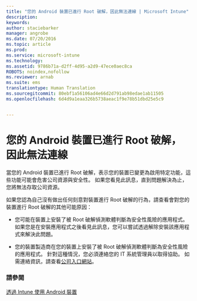 ```yaml
---
title: "您的 Android 裝置已進行 Root 破解，因此無法連線 | Microsoft Intune"
description: 
keywords: 
author: staciebarker
manager: angrobe
ms.date: 07/20/2016
ms.topic: article
ms.prod: 
ms.service: microsoft-intune
ms.technology: 
ms.assetid: 9786b71a-d2ff-4d95-a2d9-47ece0aec8ca
ROBOTS: noindex,nofollow
ms.reviewer: arnab
ms.suite: ems
translationtype: Human Translation
ms.sourcegitcommit: 80ebf1a56106ad4e66d2d791ab98edae1ab11505
ms.openlocfilehash: 6d4d9a1eaa326b5738aeac1f9e78b51dbd25e5c9


---
```



# 您的 Android 裝置已進行 Root 破解，因此無法連線

當您的 Android 裝置已進行 Root 破解，表示您的裝置已變更為啟用特定功能，這些功能可能會危害公司資源與安全性。 如果您看見此訊息，直到問題解決為止，您將無法存取公司資源。

如果您認為自己沒有做出任何刻意對裝置進行 Root 破解的行為，請查看會對您的裝置進行 Root 破解的其他可能原因：

- 您可能在裝置上安裝了被 Root 破解偵測軟體判斷為安全性風險的應用程式。 如果您是在安裝應用程式之後看見此訊息，您可以嘗試透過解除安裝該應用程式來解決此問題。

- 您的裝置製造商在您的裝置上安裝了被 Root 破解偵測軟體判斷為安全性風險的應用程式。 針對這種情況，您必須連絡您的 IT 系統管理員以取得協助。 如需連絡資訊，請查看[公司入口網站](http://portal.manage.microsoft.com)。


### 請參閱
[透過 Intune 使用 Android 裝置](using-your-android-device-with-intune.md)



<!--HONumber=Aug16_HO1-->


